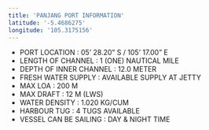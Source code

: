 ```yaml
---
title: 'PANJANG PORT INFORMATION'
latitude: '-5.4686275'
longitude: '105.3175156'
---
```


- PORT LOCATION : 05’ 28.20” S / 105’ 17.00” E
- LENGTH OF CHANNEL : 1 (ONE) NAUTICAL MILE
- DEPTH OF INNER CHANNEL : 12.0 METER
- FRESH WATER SUPPLY : AVAILABLE SUPPLY AT JETTY
- MAX LOA : 200 M
- MAX DRAFT : 12 M (LWS)
- WATER DENSITY : 1.020 KG/CUM
- HARBOUR TUG : 4 TUGS AVAILABLE
- VESSEL CAN BE SAILING : DAY & NIGHT TIME
